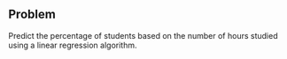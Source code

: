 ## Problem
Predict the percentage of students based on the number of hours studied using a linear regression algorithm.
